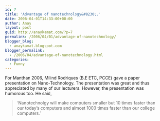 ```yaml
---
id: 7
title: 'Advantage of nanotechnology&#8230;.'
date: 2006-04-01T14:33:00+00:00
author: Anay
layout: post
guid: http://anaykamat.com/?p=7
permalink: /2006/04/01/advantage-of-nanotechnology/
blogger_blog:
  - anaykamat.blogspot.com
blogger_permalink:
  - /2006/04/advantage-of-nanotechnology.html
categories:
  - Funny
---
```

For Manthan 2006, Milind Rodriques (B.E ETC, PCCE) gave a paper presentation on Nano-Technology. The presentation was great and thus appreciated by many of our lecturers. However, the presentation was humorous too. He said,

> &#8216;Nanotechnolgy will make computers smaller but 10 times faster than our today&#8217;s computers and almost 1000 times faster than our college computers.&#8217;